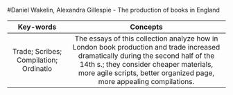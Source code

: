 #Daniel Wakelin, Alexandra Gillespie - The production of books in England

|Key-words|Concepts|
|:---:|:---:|
|Trade; Scribes; Compilation; Ordinatio|The essays of this collection analyze how in London book production and trade increased dramatically during the second half of the 14th s.; they consider cheaper materials, more agile scripts, better organized page, more appealing compilations.|
